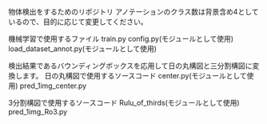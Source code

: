 物体検出をするためのリポジトリ
アノテーションのクラス数は背景含め4としているので、目的に応じて変更してください。

機械学習で使用するファイル
train.py
config.py(モジュールとして使用)
load_dataset_annot.py(モジュールとして使用)

検出結果であるバウンディングボックスを応用して日の丸構図と三分割構図に変換します。
日の丸構図で使用するソースコード
center.py(モジュールとして使用)
pred_1img_center.py

3分割構図で使用するソースコード
Rulu_of_thirds(モジュールとして使用)
pred_1img_Ro3.py
